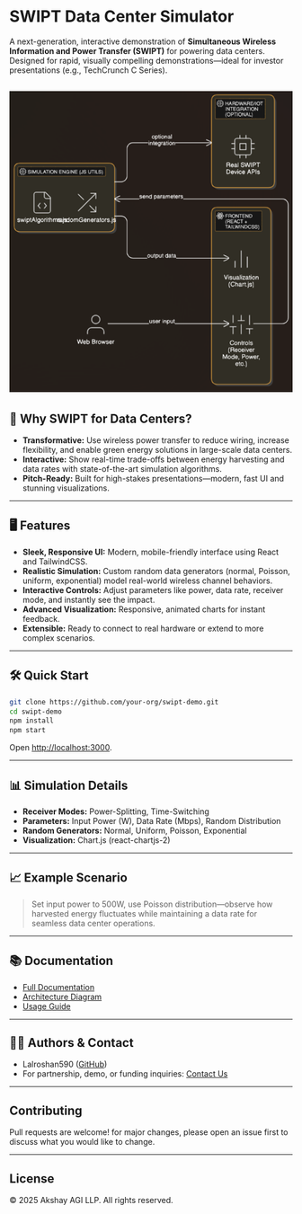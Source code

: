 # SWIPT Data Center Simulator

A next-generation, interactive demonstration of **Simultaneous Wireless Information and Power Transfer (SWIPT)** for powering data centers.  
Designed for rapid, visually compelling demonstrations—ideal for investor presentations (e.g., TechCrunch C Series).

![Architecture](docs/architecture.png)
---

## 🚀 Why SWIPT for Data Centers?

- **Transformative:** Use wireless power transfer to reduce wiring, increase flexibility, and enable green energy solutions in large-scale data centers.
- **Interactive:** Show real-time trade-offs between energy harvesting and data rates with state-of-the-art simulation algorithms.
- **Pitch-Ready:** Built for high-stakes presentations—modern, fast UI and stunning visualizations.

---

## 🖥️ Features

- **Sleek, Responsive UI:** Modern, mobile-friendly interface using React and TailwindCSS.
- **Realistic Simulation:** Custom random data generators (normal, Poisson, uniform, exponential) model real-world wireless channel behaviors.
- **Interactive Controls:** Adjust parameters like power, data rate, receiver mode, and instantly see the impact.
- **Advanced Visualization:** Responsive, animated charts for instant feedback.
- **Extensible:** Ready to connect to real hardware or extend to more complex scenarios.

---

## 🛠️ Quick Start

```bash
git clone https://github.com/your-org/swipt-demo.git
cd swipt-demo
npm install
npm start
```

Open [http://localhost:3000](http://localhost:3000).

---

## 📊 Simulation Details

- **Receiver Modes:** Power-Splitting, Time-Switching
- **Parameters:** Input Power (W), Data Rate (Mbps), Random Distribution
- **Random Generators:** Normal, Uniform, Poisson, Exponential
- **Visualization:** Chart.js (react-chartjs-2)

---

## 📈 Example Scenario

> Set input power to 500W, use Poisson distribution—observe how harvested energy fluctuates while maintaining a data rate for seamless data center operations.

---

## 📚 Documentation

- [Full Documentation](docs/index.md)
- [Architecture Diagram](docs/architecture.png)
- [Usage Guide](docs/usage.md)

---

## 👩‍💻 Authors & Contact

- Lalroshan590 ([GitHub](https://github.com/lalroshan590))
- For partnership, demo, or funding inquiries: [Contact Us](mailto:lalroshan@akshayvj.com)

---

## Contributing

Pull requests are welcome! for major changes, please open an issue first to discuss what you would like to change.

---

## License 

© 2025 Akshay AGI LLP. All rights reserved.
